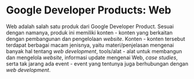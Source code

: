 # Google Developer Products: Web

Web adalah salah satu produk dari Google Developer Product. Sesuai dengan namanya, produk ini memiliki konten - konten yang berkaitan dengan pembangunan dan pengelolaan *website*. Konten - konten tersebut terdapat berbagai macam jenisnya, yaitu materi/penjelasan mengenai banyak hal tentang *web development*, tools/alat - alat untuk membangun dan mengelola *website*, informasi update mengenai Web, *case studies*, serta tak jarang ada event - event yang tentunya juga berhubungan dengan *web development*. 
<br/><br/>
